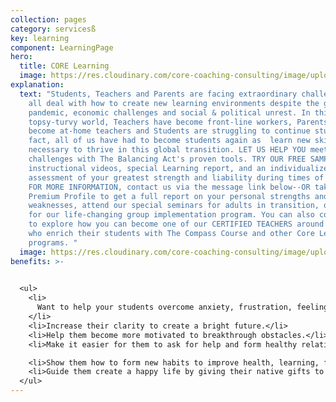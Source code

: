```yaml
---
collection: pages
category: servicesß
key: learning
component: LearningPage
hero:
  title: CORE Learning
  image: https://res.cloudinary.com/core-coaching-consulting/image/upload/v1596493058/pexels-pixabay-161154_uftaqi.jpg
explanation:
  text: "Students, Teachers and Parents are facing extraordinary challenges as we
    all deal with how to create new learning environments despite the global
    pandemic, economic challenges and social & political unrest. In this
    topsy-turvy world, Teachers have become front-line workers, Parents have
    become at-home teachers and Students are struggling to continue studying. In
    fact, all of us have had to become students again as  learn new skills
    necessary to thrive in this global transition. LET US HELP YOU meet these
    challenges with The Balancing Act's proven tools. TRY OUR FREE SAMPLES:
    instructional videos, special Learning report, and an individualized
    assessment of your greatest strength and liability during times of stress.
    FOR MORE INFORMATION, contact us via the message link below--OR take a
    Premium Profile to get a full report on your personal strengths and
    weaknesses, attend our special seminars for adults in transition, or sign up
    for our life-changing group implementation program. You can also contact us
    to explore how you can become one of our CERTIFIED TEACHERS around the world
    who enrich their students with The Compass Course and other Core Learning
    programs. "
  image: https://res.cloudinary.com/core-coaching-consulting/image/upload/v1600804117/abdelkader-ft-CcZzQcYGYC4-unsplash_jvaahu.jpg
benefits: >-
  

  <ul>
    <li>
      Want to help your students overcome anxiety, frustration, feeling stuck.
    </li>
    <li>Increase their clarity to create a bright future.</li>
    <li>Help them become more motivated to breakthrough obstacles.</li>
    <li>Make it easier for them to ask for help and form healthy relationships.</li>

    <li>Show them how to form new habits to improve health, learning, finances.</li>
    <li>Guide them create a happy life by giving their native gifts to the world.</li>
  </ul>
---
```

